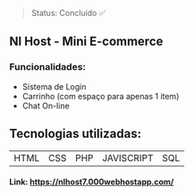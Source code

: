 > Status: Concluído ✅
## Nl Host - Mini E-commerce 
### Funcionalidades:
* Sistema de Login
* Carrinho (com espaço para apenas 1 item)
* Chat On-line
## Tecnologias utilizadas:
<table>
  <tr>
    <td>HTML</td>
    <td>CSS</td>
    <td>PHP</td>
    <td>JAVISCRIPT</td>
    <td>SQL</td>
  </tr>
</table>

#### Link: https://nlhost7.000webhostapp.com/

